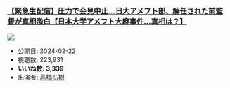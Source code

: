 ### [【緊急生配信】圧力で会見中止…日大アメフト部、解任された前監督が真相激白【日本大学アメフト大麻事件…真相は？】](https://www.youtube.com/watch?v=-95N8PZ04pU)
[![](https://img.youtube.com/vi/-95N8PZ04pU/sddefault.jpg)](https://www.youtube.com/watch?v=-95N8PZ04pU)
-   公開日: 2024-02-22
-   視聴数: 223,931
-   **いいね数: 3,339**
-   出演者: [高橋弘樹](/rehacq_fan/people/高橋弘樹 "wikilink")
